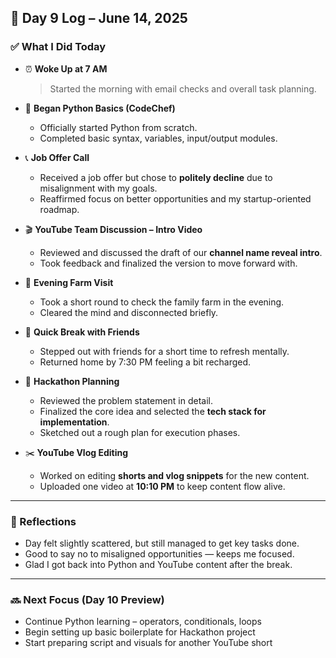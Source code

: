 ## 📘 Day 9 Log – June 14, 2025

### ✅ What I Did Today

- ⏰ **Woke Up at 7 AM**  
  > Started the morning with email checks and overall task planning.

- 🐍 **Began Python Basics (CodeChef)**
  - Officially started Python from scratch.
  - Completed basic syntax, variables, input/output modules.

- 📞 **Job Offer Call**
  - Received a job offer but chose to **politely decline** due to misalignment with my goals.
  - Reaffirmed focus on better opportunities and my startup-oriented roadmap.

- 🎬 **YouTube Team Discussion – Intro Video**
  - Reviewed and discussed the draft of our **channel name reveal intro**.
  - Took feedback and finalized the version to move forward with.

- 🌾 **Evening Farm Visit**
  - Took a short round to check the family farm in the evening.
  - Cleared the mind and disconnected briefly.

- 🧘 **Quick Break with Friends**
  - Stepped out with friends for a short time to refresh mentally.
  - Returned home by 7:30 PM feeling a bit recharged.

- 🚀 **Hackathon Planning**
  - Reviewed the problem statement in detail.
  - Finalized the core idea and selected the **tech stack for implementation**.
  - Sketched out a rough plan for execution phases.

- ✂️ **YouTube Vlog Editing**
  - Worked on editing **shorts and vlog snippets** for the new content.
  - Uploaded one video at **10:10 PM** to keep content flow alive.

---

### 🧠 Reflections

- Day felt slightly scattered, but still managed to get key tasks done.
- Good to say no to misaligned opportunities — keeps me focused.
- Glad I got back into Python and YouTube content after the break.

---

### 🔜 Next Focus (Day 10 Preview)

- Continue Python learning – operators, conditionals, loops  
- Begin setting up basic boilerplate for Hackathon project  
- Start preparing script and visuals for another YouTube short  

